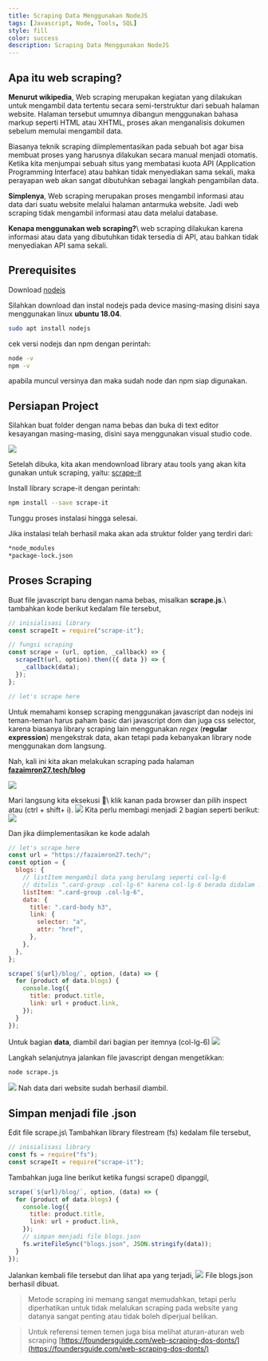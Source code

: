 ```yaml
---
title: Scraping Data Menggunakan NodeJS
tags: [Javascript, Node, Tools, SQL]
style: fill
color: success
description: Scraping Data Menggunakan NodeJS
---
```


<!-- Source: [medium](https://medium.com/skyshidigital/membuat-web-scraper-di-node-js-497c59628042) -->

## Apa itu web scraping?

**Menurut wikipedia**, Web scraping merupakan kegiatan yang dilakukan untuk mengambil data tertentu secara semi-terstruktur dari sebuah halaman website. Halaman tersebut umumnya dibangun menggunakan bahasa markup seperti HTML atau XHTML, proses akan menganalisis dokumen sebelum memulai mengambil data.

Biasanya teknik scraping diimplementasikan pada sebuah bot agar bisa membuat proses yang harusnya dilakukan secara manual menjadi otomatis. Ketika kita menjumpai sebuah situs yang membatasi kuota API (Application Programming Interface) atau bahkan tidak menyediakan sama sekali, maka perayapan web akan sangat dibutuhkan sebagai langkah pengambilan data.

**Simplenya**, Web scraping merupakan proses mengambil informasi atau data dari suatu website melalui halaman antarmuka website. Jadi web scraping tidak mengambil informasi atau data melalui database.

**Kenapa menggunakan web scraping?**\\
web scraping dilakukan karena informasi atau data yang dibutuhkan tidak tersedia di API, atau bahkan tidak menyediakan API sama sekali.

## Prerequisites

Download [nodejs](https://nodejs.org/en/download/)

Silahkan download dan instal nodejs pada device masing-masing disini saya
menggunakan linux **ubuntu 18.04**.

```bash
sudo apt install nodejs
```

cek versi nodejs dan npm
dengan perintah:

```bash
node -v
npm -v
```

apabila muncul versinya dan maka sudah node dan npm siap digunakan.

## Persiapan Project

Silahkan buat folder dengan nama bebas dan buka di text editor kesayangan masing-masing, disini saya menggunakan visual studio code.

![](../assets/posts/scraping-data-with-nodejs/01.png)

Setelah dibuka, kita akan mendownload library atau tools yang akan kita gunakan untuk scraping, yaitu: [scrape-it](https://github.com/IonicaBizau/scrape-it)

Install library scrape-it dengan perintah:

```bash
npm install --save scrape-it
```

Tunggu proses instalasi hingga selesai.

Jika instalasi telah berhasil maka akan ada struktur folder yang terdiri dari:

```bash
*node_modules
*package-lock.json
```

## Proses Scraping

Buat file javascript baru dengan nama bebas, misalkan **scrape.js**.\\
tambahkan kode berikut kedalam file tersebut,

```javascript
// inisialisasi library
const scrapeIt = require("scrape-it");

// fungsi scraping
const scrape = (url, option, _callback) => {
  scrapeIt(url, option).then(({ data }) => {
    _callback(data);
  });
};

// let's scrape here
```

Untuk memahami konsep scraping menggunakan javascript dan nodejs ini teman-teman harus paham basic dari javascript dom dan juga css selector, karena biasanya library scraping lain menggunakan _regex_ (**regular expression**) mengekstrak data, akan tetapi pada kebanyakan library node menggunakan dom langsung.

Nah, kali ini kita akan melakukan scraping pada halaman [**fazaimron27.tech/blog**](https://fazaimron27.tech/blog)

![](../assets/posts/scraping-data-with-nodejs/02.png)

Mari langsung kita eksekusi :hammer:\\
klik kanan pada browser dan pilih inspect atau (ctrl + shift+ i).
![](../assets/posts/scraping-data-with-nodejs/03.png)
Kita perlu membagi menjadi 2 bagian seperti berikut:
![](../assets/posts/scraping-data-with-nodejs/04.png)

Dan jika diimplementasikan ke kode adalah

```javascript
// let's scrape here
const url = "https://fazaimron27.tech/";
const option = {
  blogs: {
    // listItem mengambil data yang berulang seperti col-lg-6
    // ditulis ".card-group .col-lg-6" karena col-lg-6 berada didalam .card-group
    listItem: ".card-group .col-lg-6",
    data: {
      title: ".card-body h3",
      link: {
        selector: "a",
        attr: "href",
      },
    },
  },
};

scrape(`${url}/blog/`, option, (data) => {
  for (product of data.blogs) {
    console.log({
      title: product.title,
      link: url + product.link,
    });
  }
});
```

Untuk bagian **data**, diambil dari bagian per itemnya (col-lg-6)
![](../assets/posts/scraping-data-with-nodejs/05.png)

Langkah selanjutnya jalankan file javascript dengan mengetikkan:

```bash
node scrape.js
```

![](../assets/posts/scraping-data-with-nodejs/06.png)
Nah data dari website sudah berhasil diambil.

## Simpan menjadi file **.json**

Edit file scrape.js\\
Tambahkan library filestream (fs) kedalam file tersebut,

```javascript
// inisialisasi library
const fs = require("fs");
const scrapeIt = require("scrape-it");
```

Tambahkan juga line berikut ketika fungsi scrape() dipanggil,

```javascript
scrape(`${url}/blog/`, option, (data) => {
  for (product of data.blogs) {
    console.log({
      title: product.title,
      link: url + product.link,
    });
    // simpan menjadi file blogs.json
    fs.writeFileSync("blogs.json", JSON.stringify(data));
  }
});
```

Jalankan kembali file tersebut dan lihat apa yang terjadi,
![](../assets/posts/scraping-data-with-nodejs/07.png)
File blogs.json berhasil dibuat.

> Metode scraping ini memang sangat memudahkan, tetapi perlu diperhatikan untuk tidak melalukan scraping pada website yang datanya sangat penting atau tidak boleh diperjual belikan.

> Untuk referensi temen temen juga bisa melihat aturan-aturan web scraping [https://foundersguide.com/web-scraping-dos-donts/](https://foundersguide.com/web-scraping-dos-donts/)
